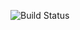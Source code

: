 ﻿![Build Status](https://img.shields.io/endpoint?url=https://gist.githubusercontent.com/spacemex/265083e784c36d7e25b4fe8415ba7a56/raw/unreal_plugin_build_status.json)
